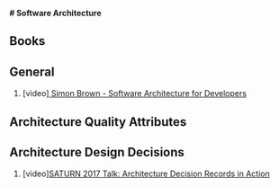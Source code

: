 **# Software Architecture**

## Books


## General
1. [video][ Simon Brown - Software Architecture for Developers](https://www.youtube.com/watch?v=z1xLDzx7hgw)
## Architecture Quality Attributes



## Architecture Design Decisions

1. [video][SATURN 2017 Talk: Architecture Decision Records in Action](https://www.youtube.com/watch?v=41NVge3_cYo)
